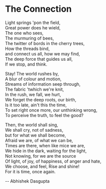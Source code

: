 # The Connection

Light springs 'pon the field,<br>
Great power does he wield,<br>
The one who sees,<br>
The murmuring of bees,<br>
The twitter of bords in the cherry trees,<br>
How the threads bind,<br>
and connect us all, how we may find,<br>
The deep force that guides us all,<br>
If we stop, and think.

Stay! The world rushes by,<br>
A blur of colour and motion,<br>
Streams of information seep through,<br>
The fabric 'twhich we're knit,<br>
In the rush, we fall, we hurt,<br>
We forget the deep roots, our birth,<br>
Is it too late, ain't this the time,<br>
To set right once more, our unthinking wrong,<br>
To perceive the truth, to feel the good?

Then, the world shall sing,<br>
We shall cry, not of sadness,<br>
but for what we shall become,<br>
Afraid we are, of what we can be,<br>
Times are there, when like mice we are,<br>
We hide in the dark, waiting for the light,<br>
Not knowing, for we are the source<br>
Of light, of joy, of happiness, of anger and hate,<br>
We choose, and feel, Rise and shine!<br>
For it is time, once again.

--
Abhishek Dasgupta
